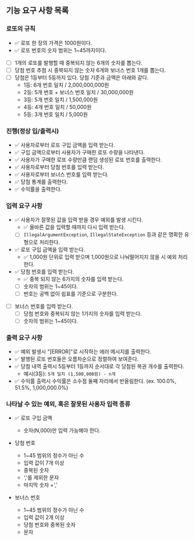## 기능 요구 사항 목록

### 로또의 규칙
- ✅ 로또 한 장의 가격은 1000원이다.
- ✅ 로또 번호의 숫자 범위는 1~45까지이다.
- [ ] 1개의 로또를 발행할 때 중복되지 않는 6개의 숫자를 뽑는다.
- [ ] 당첨 번호 추첨 시 중복되지 않는 숫자 6개와 보너스 번호 1개를 뽑는다.
- [ ] 당첨은 1등부터 5등까지 있다. 당첨 기준과 금액은 아래와 같다.
    - 1등: 6개 번호 일치 / 2,000,000,000원
    - 2등: 5개 번호 + 보너스 번호 일치 / 30,000,000원
    - 3등: 5개 번호 일치 / 1,500,000원
    - 4등: 4개 번호 일치 / 50,000원
    - 5등: 3개 번호 일치 / 5,000원

### 진행(정상 입/출력시)
- ✅ 사용자로부터 로또 구입 금액을 입력 받는다.
- ✅ 구입 금액으로부터 사용자가 구매한 로또 수량을 나타낸다.
- ✅ 사용자가 구매한 로또 수량만큼 랜덤 생성된 로또 번호를 출력한다.
- ✅ 사용자로부터 당첨 번호를 입력 받는다.
- ✅ 사용자로부터 보너스 번호를 입력 받는다.
- ✅ 당첨 통계를 출력한다.
- ✅ 수익률을 출력한다.

### 입력 요구 사항
- ✅ 사용자가 잘못된 값을 입력 받을 경우 예외를 발생 시킨다.
  - ✅ 올바른 값을 입력할 때까지 다시 입력 받는다.
  - [ ] ```IllegalArgumentException```, ```IllegalStateException``` 등과 같은 명확한 유형으로 처리한다.
- ✅ 로또 구입 금액을 입력 받는다.
  - ✅ 1,000원 단위로 입력 받으며 1,000원으로 나눠떨어지지 않을 시 예외 처리한다.
- ✅ 당첨 번호를 입력 받는다.
  - ✅ 중복 되지 않는 6가지의 숫자를 입력 받는다.
  - [ ] 숫자의 범위는 1~45이다.
  - [ ] 번호는 공백 없이 쉽표를 기준으로 구분한다.
- [ ] 보너스 번호를 입력 받는다.
  - [ ] 당첨 번호와 중복되지 않는 1가지의 숫자를 입력 받는다.
  - [ ] 숫자의 범위는 1~45이다.

### 출력 요구 사항
- ✅ 예외 발생시 "[ERROR]"로 시작하는 에러 메시지를 출력한다.
- ✅ 발행된 로또 번호들은 오름차순으로 정렬하여 보여준다.
- ✅ 당첨 내역 출력시 5등부터 1등까지 순서대로 각 당첨된 복권 개수를 출력한다.
  - 예시(3등): ```5개 일치 (1,500,000원) - n개```
- ✅ 수익률 출력시 수익률은 소수점 둘째 자리에서 반올림한다. (ex. 100.0%, 51.5%, 1,000,000.0%)

### 나타날 수 있는 예외, 혹은 잘못된 사용자 입력 종류

- ✅ 로또 구입 금액
  - 숫자(N,000)만 입력 가능해야 한다.

- 당첨 번호
  - 1~45 범위의 정수가 아닌 수
  - 입력 값이 7개 이상
  - 중복된 숫자
  - ','를 제외한 문자
  - 마지막 숫자 +','

- 보너스 번호
  - 1~45 범위의 정수가 아닌 수
  - 입력 값이 2개 이상
  - 당첨 번호와 중복된 숫자
  - 문자